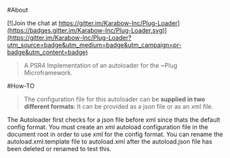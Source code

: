 #About

[![Join the chat at https://gitter.im/Karabow-Inc/Plug-Loader](https://badges.gitter.im/Karabow-Inc/Plug-Loader.svg)](https://gitter.im/Karabow-Inc/Plug-Loader?utm_source=badge&utm_medium=badge&utm_campaign=pr-badge&utm_content=badge)
 > A PSR4 Implementation of an autoloader for the ~Plug Microframework.

#How-TO
> The configuration file for this autoloader can be __supplied in two different formats__:
> It can be provided as a json file or as an xml file.

The Autoloader first checks for a json file before xml since thats the default config format.
You must create an xml autoload configuration file in the document root in order to use xml for the config format.
You can rename the autoload.xml.template file to autoload.xml after the autoload.json file has been deleted or renamed to
test this.

